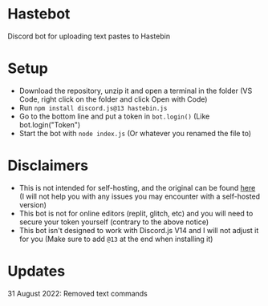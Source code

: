 # Hastebot
Discord bot for uploading text pastes to Hastebin


# Setup
- Download the repository, unzip it and open a terminal in the folder
(VS Code, right click on the folder and click Open with Code)
- Run `npm install discord.js@13 hastebin.js`
- Go to the bottom line and put a token in `bot.login()` (Like bot.login("Token")
- Start the bot with `node index.js` (Or whatever you renamed the file to)


# Disclaimers
- This is not intended for self-hosting, and the original can be found [here](https://discord.com/api/oauth2/authorize?client_id=964106323153285160&permissions=18432&scope=bot) (I will not help you with any issues you may encounter with a self-hosted version)
- This bot is not for online editors (replit, glitch, etc) and you will need to secure your token yourself (contrary to the above notice)
- This bot isn't designed to work with Discord.js V14 and I will not adjust it for you (Make sure to add `@13` at the end when installing it)

# Updates
31 August 2022: Removed text commands
